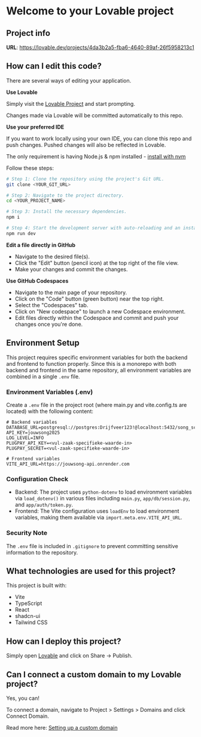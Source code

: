 # Welcome to your Lovable project

## Project info

**URL**: https://lovable.dev/projects/4da3b2a5-fba6-4640-89af-26f5958213c1

## How can I edit this code?

There are several ways of editing your application.

**Use Lovable**

Simply visit the [Lovable Project](https://lovable.dev/projects/4da3b2a5-fba6-4640-89af-26f5958213c1) and start prompting.

Changes made via Lovable will be committed automatically to this repo.

**Use your preferred IDE**

If you want to work locally using your own IDE, you can clone this repo and push changes. Pushed changes will also be reflected in Lovable.

The only requirement is having Node.js & npm installed - [install with nvm](https://github.com/nvm-sh/nvm#installing-and-updating)

Follow these steps:

```sh
# Step 1: Clone the repository using the project's Git URL.
git clone <YOUR_GIT_URL>

# Step 2: Navigate to the project directory.
cd <YOUR_PROJECT_NAME>

# Step 3: Install the necessary dependencies.
npm i

# Step 4: Start the development server with auto-reloading and an instant preview.
npm run dev
```

**Edit a file directly in GitHub**

- Navigate to the desired file(s).
- Click the "Edit" button (pencil icon) at the top right of the file view.
- Make your changes and commit the changes.

**Use GitHub Codespaces**

- Navigate to the main page of your repository.
- Click on the "Code" button (green button) near the top right.
- Select the "Codespaces" tab.
- Click on "New codespace" to launch a new Codespace environment.
- Edit files directly within the Codespace and commit and push your changes once you're done.

## Environment Setup

This project requires specific environment variables for both the backend and frontend to function properly. Since this is a monorepo with both backend and frontend in the same repository, all environment variables are combined in a single `.env` file.

### Environment Variables (.env)

Create a `.env` file in the project root (where main.py and vite.config.ts are located) with the following content:

```
# Backend variables
DATABASE_URL=postgresql://postgres:Drijfveer123!@localhost:5432/song_scribe_local
API_KEY=jouwsong2025
LOG_LEVEL=INFO
PLUGPAY_API_KEY=<vul-zaak-specifieke-waarde-in>
PLUGPAY_SECRET=<vul-zaak-specifieke-waarde-in>

# Frontend variables
VITE_API_URL=https://jouwsong-api.onrender.com
```

### Configuration Check

- Backend: The project uses `python-dotenv` to load environment variables via `load_dotenv()` in various files including `main.py`, `app/db/session.py`, and `app/auth/token.py`.
- Frontend: The Vite configuration uses `loadEnv` to load environment variables, making them available via `import.meta.env.VITE_API_URL`.

### Security Note

The `.env` file is included in `.gitignore` to prevent committing sensitive information to the repository.

## What technologies are used for this project?

This project is built with:

- Vite
- TypeScript
- React
- shadcn-ui
- Tailwind CSS

## How can I deploy this project?

Simply open [Lovable](https://lovable.dev/projects/4da3b2a5-fba6-4640-89af-26f5958213c1) and click on Share -> Publish.

## Can I connect a custom domain to my Lovable project?

Yes, you can!

To connect a domain, navigate to Project > Settings > Domains and click Connect Domain.

Read more here: [Setting up a custom domain](https://docs.lovable.dev/tips-tricks/custom-domain#step-by-step-guide)
